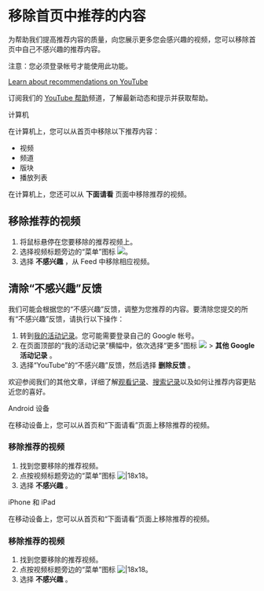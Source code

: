 # 移除首页中推荐的内容

为帮助我们提高推荐内容的质量，向您展示更多您会感兴趣的视频，您可以移除首页中自己不感兴趣的推荐内容。

注意：您必须登录帐号才能使用此功能。

[
Learn about recommendations on YouTube
](https://www.youtube.com/watch?v=nYMBHwf4owY)

订阅我们的 [YouTube 帮助](https://www.youtube.com/user/youtubehelp?sub_confirmation=1)频道，了解最新动态和提示并获取帮助。

 

计算机 

在计算机上，您可以从首页中移除以下推荐内容：

* 视频
* 频道
* 版块
* 播放列表

在计算机上，您还可以从 **下面请看** 页面中移除推荐的视频。

## 移除推荐的视频

1. 将鼠标悬停在您要移除的推荐视频上。
2. 选择视频标题旁边的“菜单”图标 ![](https://lh3.googleusercontent.com/e76r_RF5u4d8F2EpJfsc7taQT9fr9JvJ5yhNtWmVn-Pjr0e8Xif4LxE7mKTJuw=w18)。
3. 选择 **不感兴趣** ，从 Feed 中移除相应视频。

## 清除“不感兴趣”反馈

我们可能会根据您的“不感兴趣”反馈，调整为您推荐的内容。要清除您提交的所有“不感兴趣”反馈，请执行以下操作：

1. 转到[我的活动记录](https://myactivity.google.com/)。您可能需要登录自己的 Google 帐号。
2. 在页面顶部的“我的活动记录”横幅中，依次选择“更多”图标 ![](https://lh3.googleusercontent.com/e76r_RF5u4d8F2EpJfsc7taQT9fr9JvJ5yhNtWmVn-Pjr0e8Xif4LxE7mKTJuw=w18) >  **其他 Google 活动记录** 。
3. 选择“YouTube”的“不感兴趣”反馈，然后选择 **删除反馈** 。

欢迎参阅我们的其他文章，详细了解[观看记录](https://support.google.com/youtube/answer/95725)、[搜索记录](https://support.google.com/youtube/answer/57711)以及如何让推荐内容更贴近您的喜好。


Android 设备


在移动设备上，您可以从首页和“下面请看”页面上移除推荐的视频。

### 移除推荐的视频

1. 找到您要移除的推荐视频。
2. 点按视频标题旁边的“菜单”图标 ![|18x18](https://lh3.googleusercontent.com/1cTLgUkn1AC7gciiGOLVDr6uginhJeaPlQREkRyjYC48GhXJZFL_gz5c2VDWI8s=w18-h18)。
3. 选择 **不感兴趣** 。





iPhone 和 iPad

在移动设备上，您可以从首页和“下面请看”页面上移除推荐的视频。

### 移除推荐的视频

1. 找到您要移除的推荐视频。
2. 点按视频标题旁边的“菜单”图标 ![|18x18](https://lh3.googleusercontent.com/1cTLgUkn1AC7gciiGOLVDr6uginhJeaPlQREkRyjYC48GhXJZFL_gz5c2VDWI8s=w18-h18)。
3. 选择 **不感兴趣** 。